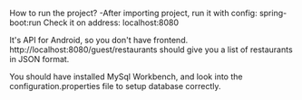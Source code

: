 How to run the project?
-After importing project, run it with config: spring-boot:run
Check it on address: localhost:8080

It's API for Android, so you don't have frontend.
http://localhost:8080/guest/restaurants should give you a list of restaurants in JSON format.

You should have installed MySql Workbench, and look into the configuration.properties file to setup database correctly.


